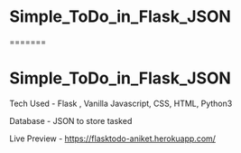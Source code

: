 

# Simple_ToDo_in_Flask_JSON
=======
# Simple_ToDo_in_Flask_JSON

Tech Used - Flask , Vanilla Javascript, CSS, HTML, Python3 


Database - JSON to store tasked

Live Preview - https://flasktodo-aniket.herokuapp.com/